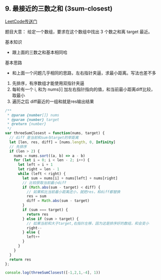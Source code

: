 ## 9. 最接近的三数之和 (3sum-closest)
[LeetCode传送门](https://leetcode-cn.com/problems/3sum-closest/)

题目大意：
给定一个数组，要求在这个数组中找出 3 个数之和离 target 最近。

基本知识
* 跟上面的三数之和基本相同哈

基本思路
* 和上面一个问题几乎相同的思路，左右指针夹逼，求最小距离。写法也差不多

1. 先排序，有序数组才能使用双指针夹逼
2. 每轮有一个 i, 和为 nums[i] 加左右指针指向的值，和当前最小距离diff比较，取最小
3. 遍历之后 diff最近的一组和就是res输出结果

```JavaScript
/**
 * @param {number[]} nums
 * @param {number} target
 * @return {number}
 */
var threeSumClosest = function(nums, target) {
  // diff 是当前和sum与target的举距离
  let [len, res, diff] = [nums.length, 0, Infinity]
  // 先排序
  if (len > 2) {
    nums = nums.sort((a, b) => a - b)
    for (let i = 0; i < len - 2; i++) {
      let left = i + 1
      let right = len - 1
      while (left < right) {
        let sum = nums[i] + nums[left] + nums[right]
        // 比较获取当前最小diff
        if (Math.abs(sum - target) < diff) {
          // 如果和比当前最小距离还小，就把res，和diff都替换
          res = sum
          diff = Math.abs(sum - target)
        }
        if (sum === target) {
          return res
        } else if (sum > target) {
          // 如果当前和大于target,右指针左移，因为这是排序好的数组，和会变小
          right--
        } else {
          left++
        }
      }
    }
  }
  return res
};

console.log(threeSumClosest([-1,2,1,-4], 1))

```